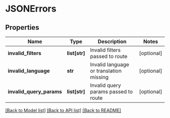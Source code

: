 # JSONErrors

## Properties
Name | Type | Description | Notes
------------ | ------------- | ------------- | -------------
**invalid_filters** | **list[str]** | Invalid filters passed to route | [optional] 
**invalid_language** | **str** | Invalid language or translation missing | [optional] 
**invalid_query_params** | **list[str]** | Invalid query params passed to route | [optional] 

[[Back to Model list]](../README.md#documentation-for-models) [[Back to API list]](../README.md#documentation-for-api-endpoints) [[Back to README]](../README.md)


